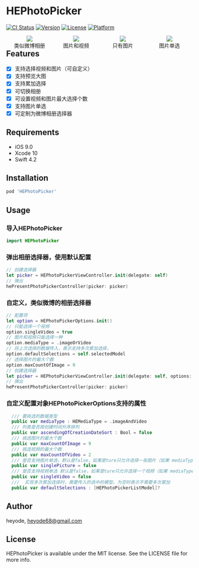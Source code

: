 # HEPhotoPicker

[![CI Status](https://img.shields.io/travis/heyode/HEPhotoPicker.svg?style=flat)](https://travis-ci.org/heyode/HEPhotoPicker)
[![Version](https://img.shields.io/cocoapods/v/HEPhotoPicker.svg?style=flat)](https://cocoapods.org/pods/HEPhotoPicker)
[![License](https://img.shields.io/cocoapods/l/HEPhotoPicker.svg?style=flat)](https://cocoapods.org/pods/HEPhotoPicker)
[![Platform](https://img.shields.io/cocoapods/p/HEPhotoPicker.svg?style=flat)](https://cocoapods.org/pods/HEPhotoPicker)<br/>
<div>
<figure style="width: 25%;float: left;margin: 0;text-align: center;padding: 0;">
    <img src="https://github.com/heyode/HEPhotoPicker/blob/master/Assets/weibo.gif">
    <figcaption>类似微博相册</figcaption>
</figure>
<figure style="width: 25%;float: left;margin: 0;text-align: center;padding: 0;">
    <img src="https://github.com/heyode/HEPhotoPicker/blob/master/Assets/image%26video.gif" >
    <figcaption>图片和视频</figcaption>
</figure>
<figure style="width: 25%;float: left;margin: 0;text-align: center;padding: 0;">
    <img src="https://github.com/heyode/HEPhotoPicker/blob/master/Assets/OnlyImage.gif" >
    <figcaption>只有图片</figcaption>
</figure>
<figure style="width: 25%;float: left;margin: 0;text-align: center;padding: 0;">
    <img src="https://github.com/heyode/HEPhotoPicker/blob/master/Assets/singlePicture.gif" >
    <figcaption>图片单选</figcaption>
</figure>
<!-- <style type="text/css">
figure {
    width: 25%;
    float: left;
    margin: 0;
    text-align: center;
    padding: 0;
}
</style> -->
</div>


## Features
- [x] 支持选择视频和图片（可自定义）
- [x] 支持预览大图
- [x] 支持累加选择
- [x] 可切换相册
- [x] 可设置视频和图片最大选择个数
- [x] 支持图片单选
- [x] 可定制为微博相册选择器

## Requirements
- iOS 9.0
- Xcode 10
- Swift 4.2

## Installation

```ruby
pod 'HEPhotoPicker'
```
## Usage
### 导入HEPhotoPicker
```Swift
import HEPhotoPicker
```
### 弹出相册选择器，使用默认配置
```Swift
// 创建选择器
let picker = HEPhotoPickerViewController.init(delegate: self)
// 弹出
hePresentPhotoPickerController(picker: picker)
```
### 自定义，类似微博的相册选择器
```Swift
// 配置项
let option = HEPhotoPickerOptions.init()
// 只能选择一个视频
option.singleVideo = true
// 图片和视频只能选择一种
option.mediaType = .imageOrVideo
// 将上次选择的数据传入，表示支持多次累加选择，
option.defaultSelections = self.selectedModel
// 选择图片的最大个数
option.maxCountOfImage = 9
// 创建选择器
let picker = HEPhotoPickerViewController.init(delegate: self, options: option)
// 弹出
hePresentPhotoPickerController(picker: picker)
```
### 自定义配置对象HEPhotoPickerOptions支持的属性
```Swift
  /// 要挑选的数据类型
  public var mediaType : HEMediaType = .imageAndVideo
  /// 列表是否按创建时间升序排列
  public var ascendingOfCreationDateSort : Bool = false
  /// 挑选图片的最大个数
  public var maxCountOfImage = 9
  /// 挑选视频的最大个数
  public var maxCountOfVideo = 2
  /// 是否支持图片单选，默认是false，如果是ture只允许选择一张图片（如果 mediaType = imageAndVideo 或者 imageOrVideo 此属性无效）
  public var singlePicture = false
  /// 是否支持视频单选 默认是false，如果是ture只允许选择一个视频（如果 mediaType = imageAndVideo 此属性无效）
  public var singleVideo = false
  ///  实现多次累加选择时，需要传入的选中的模型。为空时表示不需要多次累加
  public var defaultSelections : [HEPhotoPickerListModel]?
```
## Author

heyode, heyode68@gmail.com

## License

HEPhotoPicker is available under the MIT license. See the LICENSE file for more info.
